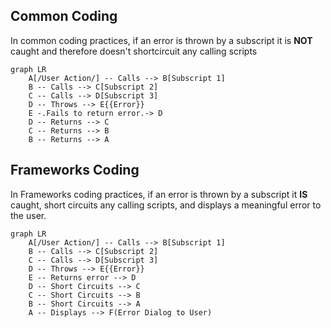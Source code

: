 ## Common Coding

In common coding practices, if an error is thrown by a subscript it is **NOT** caught and therefore doesn't shortcircuit any calling scripts

```mermaid
graph LR
    A[/User Action/] -- Calls --> B[Subscript 1] 
    B -- Calls --> C[Subscript 2] 
    C -- Calls --> D[Subscript 3] 
    D -- Throws --> E{{Error}}
    E -.Fails to return error.-> D
    D -- Returns --> C
    C -- Returns --> B
    B -- Returns --> A
```
## Frameworks Coding

In Frameworks coding practices, if an error is thrown by a subscript it **IS** caught, short circuits any calling scripts, and displays a meaningful error to the user.

```mermaid
graph LR
    A[/User Action/] -- Calls --> B[Subscript 1] 
    B -- Calls --> C[Subscript 2] 
    C -- Calls --> D[Subscript 3] 
    D -- Throws --> E{{Error}}
    E -- Returns error --> D
    D -- Short Circuits --> C
    C -- Short Circuits --> B
    B -- Short Circuits --> A
    A -- Displays --> F(Error Dialog to User)
```

